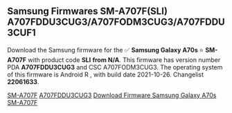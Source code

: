 <h2>Samsung Firmwares SM-A707F(SLI) A707FDDU3CUG3/A707FODM3CUG3/A707FDDU3CUF1</h2>
Download the Samsung firmware for the ✅ <strong>Samsung Galaxy A70s </strong> ⭐ <strong>SM-A707F</strong> with product code <strong>SLI</strong> <strong> from N/A</strong>. This firmware has version number PDA <strong>A707FDDU3CUG3</strong> and CSC A707FODM3CUG3. The operating system of this firmware is Android R , with build date 2021-10-26. Changelist <strong>22061633</strong>.


[SM-A707F](https://samfirm.shop/samsung/model/SM-A707F)
[A707FDDU3CUG3](https://samfirm.shop/samsung/pda/A707FDDU3CUG3)
[Download Firmware Samsung Galaxy A70s SM-A707F](https://samfirm.shop/samsung/firmware/468392)

